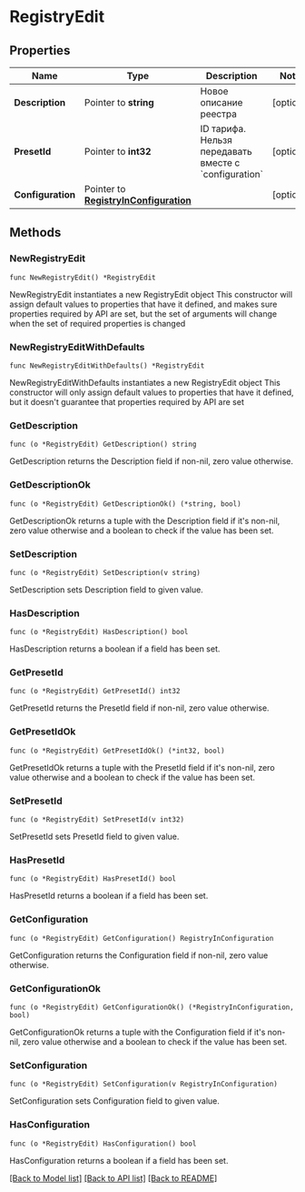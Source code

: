 # RegistryEdit

## Properties

Name | Type | Description | Notes
------------ | ------------- | ------------- | -------------
**Description** | Pointer to **string** | Новое описание реестра | [optional] 
**PresetId** | Pointer to **int32** | ID тарифа. Нельзя передавать вместе с &#x60;configuration&#x60; | [optional] 
**Configuration** | Pointer to [**RegistryInConfiguration**](RegistryInConfiguration.md) |  | [optional] 

## Methods

### NewRegistryEdit

`func NewRegistryEdit() *RegistryEdit`

NewRegistryEdit instantiates a new RegistryEdit object
This constructor will assign default values to properties that have it defined,
and makes sure properties required by API are set, but the set of arguments
will change when the set of required properties is changed

### NewRegistryEditWithDefaults

`func NewRegistryEditWithDefaults() *RegistryEdit`

NewRegistryEditWithDefaults instantiates a new RegistryEdit object
This constructor will only assign default values to properties that have it defined,
but it doesn't guarantee that properties required by API are set

### GetDescription

`func (o *RegistryEdit) GetDescription() string`

GetDescription returns the Description field if non-nil, zero value otherwise.

### GetDescriptionOk

`func (o *RegistryEdit) GetDescriptionOk() (*string, bool)`

GetDescriptionOk returns a tuple with the Description field if it's non-nil, zero value otherwise
and a boolean to check if the value has been set.

### SetDescription

`func (o *RegistryEdit) SetDescription(v string)`

SetDescription sets Description field to given value.

### HasDescription

`func (o *RegistryEdit) HasDescription() bool`

HasDescription returns a boolean if a field has been set.

### GetPresetId

`func (o *RegistryEdit) GetPresetId() int32`

GetPresetId returns the PresetId field if non-nil, zero value otherwise.

### GetPresetIdOk

`func (o *RegistryEdit) GetPresetIdOk() (*int32, bool)`

GetPresetIdOk returns a tuple with the PresetId field if it's non-nil, zero value otherwise
and a boolean to check if the value has been set.

### SetPresetId

`func (o *RegistryEdit) SetPresetId(v int32)`

SetPresetId sets PresetId field to given value.

### HasPresetId

`func (o *RegistryEdit) HasPresetId() bool`

HasPresetId returns a boolean if a field has been set.

### GetConfiguration

`func (o *RegistryEdit) GetConfiguration() RegistryInConfiguration`

GetConfiguration returns the Configuration field if non-nil, zero value otherwise.

### GetConfigurationOk

`func (o *RegistryEdit) GetConfigurationOk() (*RegistryInConfiguration, bool)`

GetConfigurationOk returns a tuple with the Configuration field if it's non-nil, zero value otherwise
and a boolean to check if the value has been set.

### SetConfiguration

`func (o *RegistryEdit) SetConfiguration(v RegistryInConfiguration)`

SetConfiguration sets Configuration field to given value.

### HasConfiguration

`func (o *RegistryEdit) HasConfiguration() bool`

HasConfiguration returns a boolean if a field has been set.


[[Back to Model list]](../README.md#documentation-for-models) [[Back to API list]](../README.md#documentation-for-api-endpoints) [[Back to README]](../README.md)


